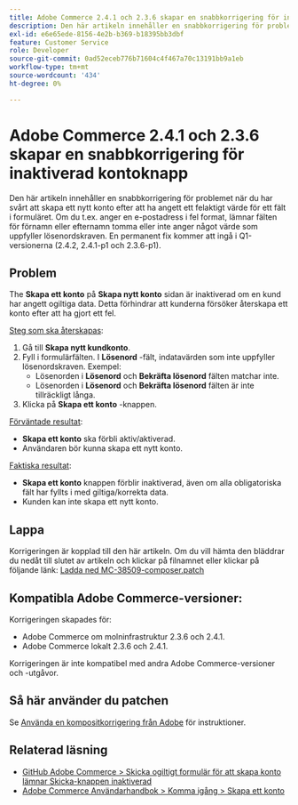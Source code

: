 ```yaml
---
title: Adobe Commerce 2.4.1 och 2.3.6 skapar en snabbkorrigering för inaktiverad kontoknapp
description: Den här artikeln innehåller en snabbkorrigering för problemet när du har svårt att skapa ett nytt konto efter att ha angett ett felaktigt värde för ett fält i formuläret. Om du t.ex. anger en e-postadress i fel format, lämnar fälten för förnamn eller efternamn tomma eller inte anger något värde som uppfyller lösenordskraven. En permanent fix kommer att ingå i Q1-versionerna (2.4.2, 2.4.1-p1 och 2.3.6-p1).
exl-id: e6e65ede-8156-4e2b-b369-b18395bb3dbf
feature: Customer Service
role: Developer
source-git-commit: 0ad52eceb776b71604c4f467a70c13191bb9a1eb
workflow-type: tm+mt
source-wordcount: '434'
ht-degree: 0%

---
```


# Adobe Commerce 2.4.1 och 2.3.6 skapar en snabbkorrigering för inaktiverad kontoknapp

Den här artikeln innehåller en snabbkorrigering för problemet när du har svårt att skapa ett nytt konto efter att ha angett ett felaktigt värde för ett fält i formuläret. Om du t.ex. anger en e-postadress i fel format, lämnar fälten för förnamn eller efternamn tomma eller inte anger något värde som uppfyller lösenordskraven. En permanent fix kommer att ingå i Q1-versionerna (2.4.2, 2.4.1-p1 och 2.3.6-p1).

## Problem

The **Skapa ett konto** på **Skapa nytt konto** sidan är inaktiverad om en kund har angett ogiltiga data. Detta förhindrar att kunderna försöker återskapa ett konto efter att ha gjort ett fel.

<u>Steg som ska återskapas</u>:

1. Gå till **Skapa nytt kundkonto**.
1. Fyll i formulärfälten. I **Lösenord** -fält, indatavärden som inte uppfyller lösenordskraven. Exempel:
   * Lösenorden i **Lösenord** och **Bekräfta lösenord** fälten matchar inte.
   * Lösenorden i **Lösenord** och **Bekräfta lösenord** fälten är inte tillräckligt långa.
1. Klicka på **Skapa ett konto** -knappen.

<u>Förväntade resultat</u>:

* **Skapa ett konto** ska förbli aktiv/aktiverad.
* Användaren bör kunna skapa ett nytt konto.

<u>Faktiska resultat</u>:

* **Skapa ett konto** knappen förblir inaktiverad, även om alla obligatoriska fält har fyllts i med giltiga/korrekta data.
* Kunden kan inte skapa ett nytt konto.

## Lappa

Korrigeringen är kopplad till den här artikeln. Om du vill hämta den bläddrar du nedåt till slutet av artikeln och klickar på filnamnet eller klickar på följande länk: [Ladda ned MC-38509-composer.patch](assets/MC-38509-composer.patch.zip)

## Kompatibla Adobe Commerce-versioner:

Korrigeringen skapades för:

* Adobe Commerce om molninfrastruktur 2.3.6 och 2.4.1.
* Adobe Commerce lokalt 2.3.6 och 2.4.1.

Korrigeringen är inte kompatibel med andra Adobe Commerce-versioner och -utgåvor.

## Så här använder du patchen

Se [Använda en kompositkorrigering från Adobe](/help/how-to/general/how-to-apply-a-composer-patch-provided-by-magento.md) för instruktioner.

## Relaterad läsning

* [GitHub Adobe Commerce > Skicka ogiltigt formulär för att skapa konto lämnar Skicka-knappen inaktiverad](https://github.com/magento/magento2/issues/30513)
* [Adobe Commerce Användarhandbok > Komma igång > Skapa ett konto](https://docs.magento.com/user-guide/magento/magento-account-create.html)

